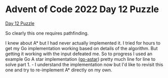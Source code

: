 # Advent of Code 2022 Day 12 Puzzle

[Day 12 Puzzle](https://adventofcode.com/2022/day/12)

So clearly this one requires pathfinding.

I knew about A\* but I had never actually implemented it. I tried for hours to get my Go implementation working based on details of the algorithm. But getting it working with the input defeated me. So to progress I used an example Go A star implementation ([go-astar](https://github.com/beefsack/go-astar)) pretty much line for line to solve part 1. - I understand the implementation now but I'd like to revisit this one and try to re-implement A* directly on my own.
